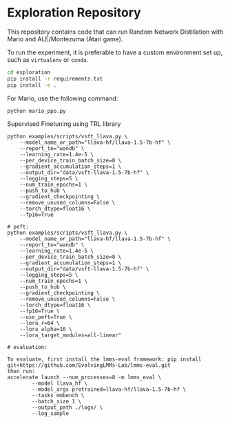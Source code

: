 # Exploration Repository

This repository contains code that can run Random Network Distillation with Mario and ALE/Montezuma (Atari game).

To run the experiment, it is preferable to have a custom environment set up, such as `virtualenv` or `conda`.

```bash
cd exploration
pip install -r requirements.txt
pip install -e .
```

For Mario, use the following command:

```bash
python mario_ppo.py
```
Supervised Finetuning using TRL library

```
python examples/scripts/vsft_llava.py \
    --model_name_or_path="llava-hf/llava-1.5-7b-hf" \
    --report_to="wandb" \
    --learning_rate=1.4e-5 \
    --per_device_train_batch_size=8 \
    --gradient_accumulation_steps=1 \
    --output_dir="data/vsft-llava-1.5-7b-hf" \
    --logging_steps=5 \
    --num_train_epochs=1 \
    --push_to_hub \
    --gradient_checkpointing \
    --remove_unused_columns=False \
    --torch_dtype=float16 \
    --fp16=True
    
# peft:
python examples/scripts/vsft_llava.py \    
    --model_name_or_path="llava-hf/llava-1.5-7b-hf" \
    --report_to="wandb" \
    --learning_rate=1.4e-5 \
    --per_device_train_batch_size=8 \
    --gradient_accumulation_steps=1 \
    --output_dir="data/vsft-llava-1.5-7b-hf" \
    --logging_steps=5 \
    --num_train_epochs=1 \
    --push_to_hub \
    --gradient_checkpointing \
    --remove_unused_columns=False \
    --torch_dtype=float16 \
    --fp16=True \ 
    --use_peft=True \
    --lora_r=64 \
    --lora_alpha=16 \
    --lora_target_modules=all-linear"

# evaluation:
 
To evaluate, first install the lmms-eval framework: pip install git+https://github.com/EvolvingLMMs-Lab/lmms-eval.git
then run:
accelerate launch --num_processes=8 -m lmms_eval \
        --model llava_hf \
        --model_args pretrained=llava-hf/llava-1.5-7b-hf \
        --tasks mmbench \
        --batch_size 1 \
        --output_path ./logs/ \
        --log_sample    
```
